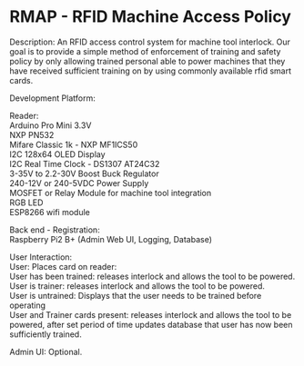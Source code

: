 # RMAP - RFID Machine Access Policy


Description:
An RFID access control system for machine tool interlock.
Our goal is to provide a simple method of enforcement of training and safety policy by only allowing trained personal able to power machines that they have received sufficient training on by using commonly available rfid smart cards.

Development Platform:  

Reader:  
Arduino Pro Mini 3.3V  
NXP PN532  
Mifare Classic 1k - NXP MF1ICS50  
I2C 128x64 OLED Display  
I2C Real Time Clock - DS1307 AT24C32  
3-35V to 2.2-30V Boost Buck Regulator  
240-12V or 240-5VDC Power Supply  
MOSFET or Relay Module for machine tool integration  
RGB LED  
ESP8266 wifi module  

Back end - Registration:  
Raspberry Pi2 B+ (Admin Web UI, Logging, Database)  


User Interaction:  
User: Places card on reader:  
User has been trained: releases interlock and allows the tool to be powered.  
User is trainer: releases interlock and allows the tool to be powered.  
User is untrained: Displays that the user needs to be trained before operating  
User and Trainer cards present: releases interlock and allows the tool to be powered, after set period of time updates database that user has now been sufficiently trained.  

Admin UI:
Optional.
